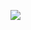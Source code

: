 <!--
id: 12441553760
link: http://tumblr.atmos.org/post/12441553760
slug: 
date: Sun Nov 06 2011 15:10:52 GMT-0800 (PST)
publish: 2011-11-06
tags: 
title: 
-->


![](http://24.media.tumblr.com/tumblr_lu7xok8Gss1qzbcjoo1_500.jpg)

